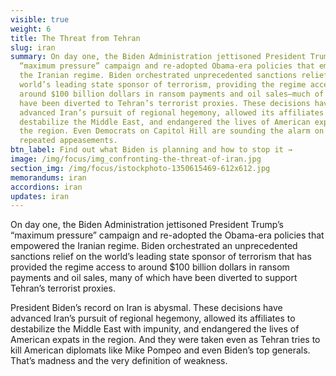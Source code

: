 ```yaml
---
visible: true
weight: 6
title: The Threat from Tehran
slug: iran
summary: On day one, the Biden Administration jettisoned President Trump’s
  “maximum pressure” campaign and re-adopted Obama-era policies that empowered
  the Iranian regime. Biden orchestrated unprecedented sanctions relief on the
  world’s leading state sponsor of terrorism, providing the regime access to
  around $100 billion dollars in ransom payments and oil sales—much of which
  have been diverted to Tehran’s terrorist proxies. These decisions have
  advanced Iran’s pursuit of regional hegemony, allowed its affiliates to
  destabilize the Middle East, and endangered the lives of American expats in
  the region. Even Democrats on Capitol Hill are sounding the alarm on his
  repeated appeasements.
btn_label: Find out what Biden is planning and how to stop it →
image: /img/focus/img_confronting-the-threat-of-iran.jpg
section_img: /img/focus/istockphoto-1350615469-612x612.jpg
memorandums: iran
accordions: iran
updates: iran
---
```

On day one, the Biden Administration jettisoned President Trump’s “maximum pressure” campaign and re-adopted the Obama-era policies that empowered the Iranian regime. Biden orchestrated an unprecedented sanctions relief on the world’s leading state sponsor of terrorism that has provided the regime access to around $100 billion dollars in ransom payments and oil sales, many of which have been diverted to support Tehran’s terrorist proxies.

President Biden’s record on Iran is abysmal. These decisions have advanced Iran’s pursuit of regional hegemony, allowed its affiliates to destabilize the Middle East with impunity, and endangered the lives of American expats in the region. And they were taken even as Tehran tries to kill American diplomats like Mike Pompeo and even Biden’s top generals. That’s madness and the very definition of weakness.